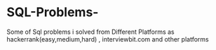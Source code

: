 # SQL-Problems-
Some of Sql problems i solved from Different Platforms as hackerrank(easy,medium,hard) , interviewbit.com and other platforms
